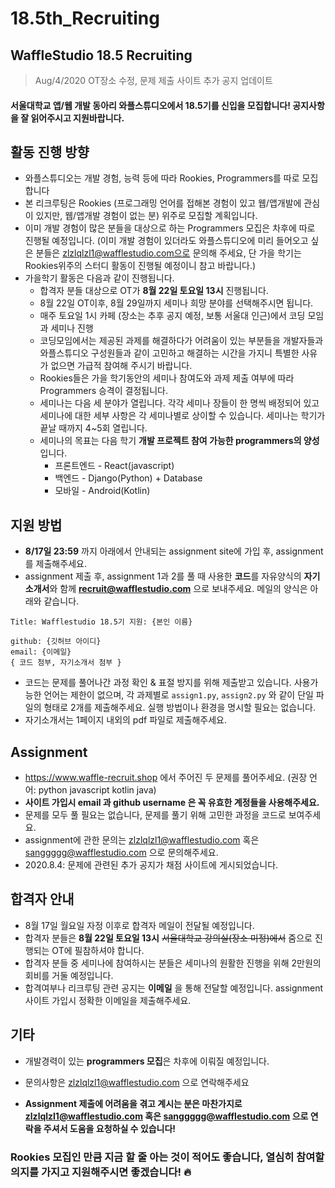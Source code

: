 # 18.5th_Recruiting

## WaffleStudio 18.5 Recruiting

> Aug/4/2020 OT장소 수정, 문제 제출 사이트 추가 공지 업데이트

#### 서울대학교 앱/웹 개발 동아리 와플스튜디오에서 18.5기를 신입을 모집합니다! 공지사항을 잘 읽어주시고 지원바랍니다.

## 활동 진행 방향
- 와플스튜디오는 개발 경험, 능력 등에 따라 Rookies, Programmers를 따로 모집합니다
- 본 리크루팅은 Rookies (프로그래밍 언어를 접해본 경험이 있고 웹/앱개발에 관심이 있지만, 웹/앱개발 경험이 없는 분) 위주로 모집할 계획입니다.
- 이미 개발 경험이 많은 분들을 대상으로 하는 Programmers 모집은 차후에 따로 진행될 예정입니다.
(이미 개발 경험이 있더라도 와플스튜디오에 미리 들어오고 싶은 분들은 zlzlqlzl1@wafflestudio.com으로 문의해 주세요, 단 가을 학기는 Rookies위주의 스터디 활동이 진행될 예정이니 참고 바랍니다.)
- 가을학기 활동은 다음과 같이 진행됩니다.
    * 합격자 분들 대상으로 OT가 **8월 22일 토요일 13시** 진행됩니다.
    * 8월 22일 OT이후, 8월 29일까지 세미나 희망 분야를 선택해주시면 됩니다.
    * 매주 토요일 1시 카페 (장소는 추후 공지 예정, 보통 서울대 인근)에서 코딩 모임과 세미나 진행
    * 코딩모임에서는 제공된 과제를 해결하다가 어려움이 있는 부분들을 개발자들과 와플스튜디오 구성원들과 같이 고민하고 해결하는 시간을 가지니 특별한 사유가 없으면 가급적 참여해 주시기 바랍니다.
    * Rookies들은 가을 학기동안의 세미나 참여도와 과제 제출 여부에 따라 Programmers 승격이 결정됩니다.
    * 세미나는 다음 세 분야가 열립니다. 각각 세미나 장들이 한 명씩 배정되어 있고 세미나에 대한 세부 사항은 각 세미나별로 상이할 수 있습니다. 세미나는 학기가 끝날 때까지 4~5회 열립니다.
    * 세미나의 목표는 다음 학기 **개발 프로젝트 참여 가능한 programmers의 양성**입니다.
        * 프론트엔드 - React(javascript)
        * 백엔드 - Django(Python) + Database
        * 모바일 - Android(Kotlin)

## 지원 방법
- **8/17일 23:59** 까지 아래에서 안내되는 assignment site에 가입 후, assignment를 제출해주세요.
- assignment 제출 후, assignment 1과 2를 풀 때 사용한 **코드**를 자유양식의 **자기소개서**와 함께 **recruit@wafflestudio.com** 으로 보내주세요. 메일의 양식은 아래와 같습니다.
```
Title: Wafflestudio 18.5기 지원: {본인 이름}

github: {깃허브 아이디}
email: {이메일}
{ 코드 첨부, 자기소개서 첨부 }
```
- 코드는 문제를 풀어나간 과정 확인 & 표절 방지를 위해 제출받고 있습니다. 사용가능한 언어는 제한이 없으며, 각 과제별로 `assign1.py`, `assign2.py` 와 같이 단일 파일의 형태로 2개를 제출해주세요. 실행 방법이나 환경을 명시할 필요는 없습니다.
- 자기소개서는 1페이지 내외의 pdf 파일로 제출해주세요.

## Assignment
- https://www.waffle-recruit.shop 에서 주어진 두 문제를 풀어주세요. (권장 언어: python javascript kotlin java)
- **사이트 가입시 email 과 github username 은 꼭 유효한 계정들을 사용해주세요.**
- 문제를 모두 풀 필요는 없습니다, 문제를 풀기 위해 고민한 과정을 코드로 보여주세요.
- assignment에 관한 문의는 zlzlqlzl1@wafflestudio.com 혹은 sanggggg@wafflestudio.com 으로 문의해주세요.
- 2020.8.4: 문제에 관련된 추가 공지가 채점 사이트에 게시되었습니다.

## 합격자 안내
- 8월 17일 월요일 자정 이후로 합격자 메일이 전달될 예정입니다.
- 합격자 분들은 **8월 22일 토요일 13시** ~~서울대학교 강의실(장소 미정)에서~~ 줌으로 진행되는 OT에 필참하셔야 합니다.
- 합격자 분들 중 세미나에 참여하시는 분들은 세미나의 원활한 진행을 위해 2만원의 회비를 거둘 예정입니다.
- 합격여부나 리크루팅 관련 공지는 **이메일** 을 통해 전달할 예정입니다. assignment 사이트 가입시 정확한 이메일을 제출해주세요.

## 기타
* 개발경력이 있는 **programmers 모집**은 차후에 이뤄질 예정입니다.
* 문의사항은 zlzlqlzl1@wafflestudio.com 으로 연락해주세요

* **Assignment 제출에 어려움을 겪고 계시는 분은 마찬가지로 zlzlqlzl1@wafflestudio.com 혹은 sanggggg@wafflestudio.com 으로 연락을 주셔서 도움을 요청하실 수 있습니다!**

### Rookies 모집인 만큼 지금 할 줄 아는 것이 적어도 좋습니다, 열심히 참여할 의지를 가지고 지원해주시면 좋겠습니다! :fire:

